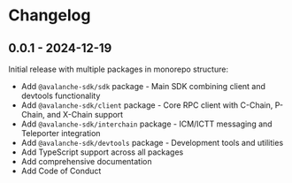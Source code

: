 # Changelog

## 0.0.1 - 2024-12-19

Initial release with multiple packages in monorepo structure:

- Add `@avalanche-sdk/sdk` package - Main SDK combining client and devtools functionality
- Add `@avalanche-sdk/client` package - Core RPC client with C-Chain, P-Chain, and X-Chain support
- Add `@avalanche-sdk/interchain` package - ICM/ICTT messaging and Teleporter integration
- Add `@avalanche-sdk/devtools` package - Development tools and utilities
- Add TypeScript support across all packages
- Add comprehensive documentation
- Add Code of Conduct
